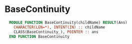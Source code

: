 # BaseContinuity

```fortran
  MODULE FUNCTION BaseContinuity(childName) RESULT(Ans)
    CHARACTER(LEN=*), INTENT(IN) :: childName
    CLASS(BaseContinuity_), POINTER :: ans
  END FUNCTION BaseContinuity
```
